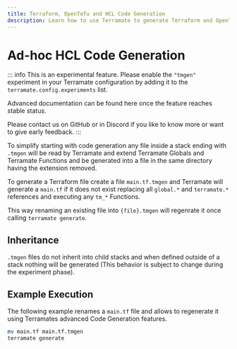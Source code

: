 ```yaml
---
title: Terraform, OpenTofu and HCL Code Generation
description: Learn how to use Terramate to generate Terraform and OpenTofu configurations on the fly.
---
```


# Ad-hoc HCL Code Generation

::: info
This is an experimental feature. Please enable the `"tmgen"` experiment in your Terramate configuration by adding it to the `terramate.config.experiments` list.

Advanced documentation can be found here once the feature reaches stable status.

Please contact us on GitHub or in Discord if you like to know more or want to give early feedback.
:::

To simplify starting with code generation any file inside a stack ending with `.tmgen` will be read by Terramate and extend Terramate Globals and Terramate Functions and be generated into a file in the same directory having the extension removed.

To generate a Terraform file create a file `main.tf.tmgen` and Terramate will generate a `main.tf` if it does not exist replacing all `global.*` and `terramate.*` references and executing any `tm_*` Functions.

This way renaming an existing file into `{file}.tmgen` will regenrate it once calling `terramate generate`.

## Inheritance

`.tmgen` files do not inherit into child stacks and when defined outside of a stack nothing will be generated (This behavior is subject to change during the experiment phase).

## Example Execution

The following example renames a `main.tf` file and allows to regenerate it using Terramates advanced Code Generation features.

```sh
mv main.tf main.tf.tmgen
terramate generate
```
